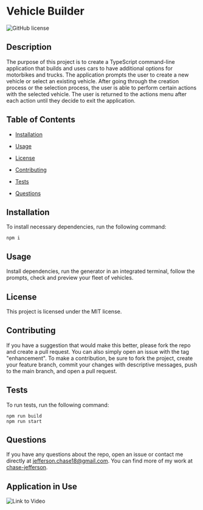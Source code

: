 # Vehicle Builder
![GitHub license](https://img.shields.io/badge/license-MIT-blue.svg)

## Description

The purpose of this project is to create a TypeScript  command-line application that builds and uses cars to have additional options for motorbikes and trucks. The application prompts the user to create a new vehicle or select an existing vehicle. After going through the creation process or the selection process, the user is able to perform certain actions with the selected vehicle. The user is returned to the actions menu after each action until they decide to exit the application.

## Table of Contents

* [Installation](#installation)

* [Usage](#usage)

* [License](#license)

* [Contributing](#contributing)

* [Tests](#tests)

* [Questions](#questions)

## Installation

To install necessary dependencies, run the following command:

```
npm i
```

## Usage

Install dependencies, run the generator in an integrated terminal, follow the prompts, check and preview your fleet of vehicles.

## License

This project is licensed under the MIT license.

## Contributing

If you have a suggestion that would make this better, please fork the repo and create a pull request. You can also simply open an issue with the tag "enhancement". To make a contribution, be sure to fork the project, create your feature branch, commit your changes with descriptive messages, push to the main branch, and open a pull request.

## Tests

To run tests, run the following command:

```
npm run build
npm run start
```

## Questions

If you have any questions about the repo, open an issue or contact me directly at jefferson.chase18@gmail.com. You can find more of my work at [chase-jefferson](https://github.com/chase-jefferson/).

## Application in Use

![Link to Video]([https://img.shields.io/badge/license-MIT-blue.svg](https://drive.google.com/file/d/1kd4s-wvcsUFCiTiVTDI-n094uRUVYrLv/view?usp=sharing))
